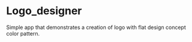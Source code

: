 # Logo_designer
Simple app that demonstrates a creation of logo with flat design concept color pattern.
